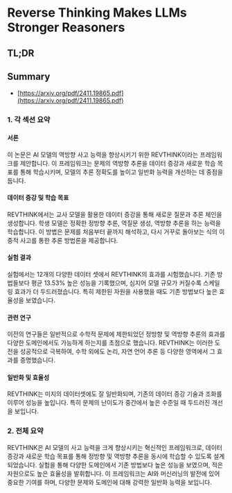 # Reverse Thinking Makes LLMs Stronger Reasoners
## TL;DR
## Summary
- [https://arxiv.org/pdf/2411.19865.pdf](https://arxiv.org/pdf/2411.19865.pdf)

### 1. 각 섹션 요약

#### 서론
이 논문은 AI 모델의 역방향 사고 능력을 향상시키기 위한 REVTHINK이라는 프레임워크를 제안합니다. 이 프레임워크는 문제의 역방향 추론을 데이터 증강과 새로운 학습 목표를 통해 학습시키며, 모델의 추론 정확도를 높이고 일반화 능력을 개선하는 데 중점을 둡니다.

#### 데이터 증강 및 학습 목표
REVTHINK에서는 교사 모델을 활용한 데이터 증강을 통해 새로운 질문과 추론 체인을 생성합니다. 학생 모델은 정확한 정방향 추론, 역질문 생성, 역방향 추론을 하는 능력을 학습합니다. 이 방법은 문제를 처음부터 끝까지 해석하고, 다시 거꾸로 돌아보는 식의 이중적 사고를 통한 추론 방법론을 제공합니다.

#### 실험 결과
실험에서는 12개의 다양한 데이터 셋에서 REVTHINK의 효과를 시험했습니다. 기존 방법들보다 평균 13.53% 높은 성능을 기록했으며, 심지어 모델 규모가 커질수록 스케일링 효과가 더 두드러졌습니다. 특히 제한된 자원을 사용했을 때도 기존 방법보다 높은 효율성을 보였습니다.

#### 관련 연구
이전의 연구들은 일반적으로 수학적 문제에 제한되었던 정방향 및 역방향 추론의 효과를 다양한 도메인에서도 가능하게 하는지를 초점으로 했습니다. REVTHINK는 이러한 도전을 성공적으로 극복하여, 수학 외에도 논리, 자연 언어 추론 등 다양한 영역에서 그 효과를 증명했습니다.

#### 일반화 및 효율성
REVTHINK는 미지의 데이터셋에도 잘 일반화되며, 기존의 데이터 증강 기술과 조화를 이루어 성능을 높입니다. 특히 문제의 난이도가 중간에서 높은 수준일 때 두드러진 개선을 보입니다.

### 2. 전체 요약
REVTHINK은 AI 모델의 사고 능력을 크게 향상시키는 혁신적인 프레임워크로, 데이터 증강과 새로운 학습 목표를 통해 정방향 및 역방향 추론을 동시에 학습할 수 있도록 설계되었습니다. 실험을 통해 다양한 도메인에서 기존 방법보다 높은 성능을 보였으며, 적은 자원으로도 높은 효율성을 발휘합니다. 이 프레임워크는 AI와 머신러닝의 발전에 있어 중요한 기여를 하며, 다양한 문제와 도메인에 대해 강력한 일반화 능력을 보입니다.